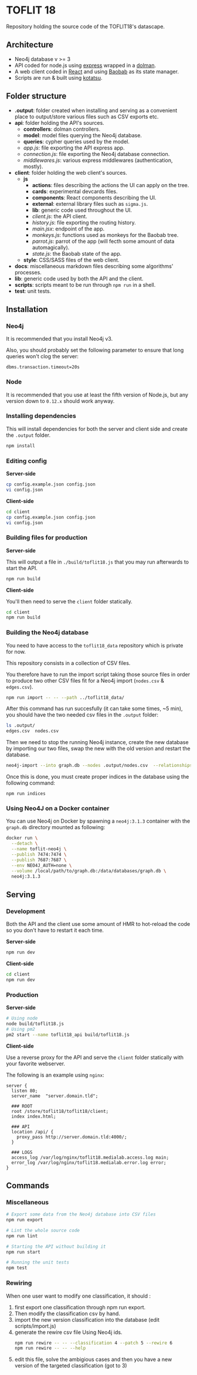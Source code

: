 # TOFLIT 18

Repository holding the source code of the TOFLIT18's datascape.

## Architecture

* Neo4j database v >= 3
* API coded for node.js using [express](http://expressjs.com/fr/) wrapped in a [dolman](https://github.com/Yomguithereal/dolman).
* A web client coded in [React](https://github.com/facebook/react) and using [Baobab](https://github.com/Yomguithereal/baobab) as its state manager.
* Scripts are run & built using [kotatsu](https://github.com/Yomguithereal/kotatsu).

## Folder structure

* **.output**: folder created when installing and serving as a convenient place to output/store various files such as CSV exports etc.
* **api**: folder holding the API's sources.
  * **controllers**: dolman controllers.
  * **model**: model files querying the Neo4j database.
  * **queries**: cypher queries used by the model.
  * *app.js*: file exporting the API express app.
  * *connection.js*: file exporting the Neo4j database connection.
  * *middlewares.js*: various express middlewares (authentication, mostly).
* **client**: folder holding the web client's sources.
  * **js**
    * **actions**: files describing the actions the UI can apply on the tree.
    * **cards**: experimental devcards files.
    * **components**: React components describing the UI.
    * **external**: external library files such as `sigma.js`.
    * **lib**: generic code used throughout the UI.
    * *client.js*: the API client.
    * *history.js*: file exporting the routing history.
    * *main.jsx*: endpoint of the app.
    * *monkeys.js*: functions used as monkeys for the Baobab tree.
    * *parrot.js*: parrot of the app (will fecth some amount of data automagically).
    * *state.js*: the Baobab state of the app.
  * **style**: CSS/SASS files of the web client.
* **docs**: miscellaneous markdown files describing some algorithms' processes.
* **lib**: generic code used by both the API and the client.
* **scripts**: scripts meant to be run through `npm run` in a shell.
* **test**: unit tests.

## Installation

### Neo4j

It is recommended that you install Neo4j v3.

Also, you should probably set the following parameter to ensure that long queries won't clog the server:

```
dbms.transaction.timeout=20s
```

### Node

It is recommended that you use at least the fifth version of Node.js, but any version down to `0.12.x` should work anyway.

### Installing dependencies

This will install dependencies for both the server and client side and create the `.output` folder.

```bash
npm install
```

### Editing config

**Server-side**

```bash
cp config.example.json config.json
vi config.json
```

**Client-side**

```bash
cd client
cp config.example.json config.json
vi config.json
```

### Building files for production

**Server-side**

This will output a file in `./build/toflit18.js` that you may run afterwards to start the API.

```bash
npm run build
```

**Client-side**

You'll then need to serve the `client` folder statically.

```bash
cd client
npm run build
```

### Building the Neo4j database

You need to have access to the `toflit18_data` repository which is private for now.

This repository consists in a collection of CSV files.

You therefore have to run the import script taking those source files in order to produce two other CSV files fit for a Neo4j import (`nodes.csv` & `edges.csv`).

```bash
npm run import -- -- --path ../toflit18_data/
```

After this command has run succesfully (it can take some times, ~5 min), you should have the two needed csv files in the `.output` folder:

```bash
ls .output/
edges.csv  nodes.csv
```

Then we need to stop the running Neo4j instance, create the new database by importing our two files, swap the new with the old version and restart the database.

```bash
neo4j-import --into graph.db --nodes .output/nodes.csv  --relationships .output/edges.csv
```

Once this is done, you must create proper indices in the database using the following command:

```
npm run indices
```

### Using Neo4J on a Docker container

You can use Neo4j on Docker by spawning a `neo4j:3.1.3` container with the `graph.db` directory mounted as following:

```bash
docker run \
  --detach \
  --name toflit-neo4j \
  --publish 7474:7474 \
  --publish 7687:7687 \
  --env NEO4J_AUTH=none \
  --volume /local/path/to/graph.db:/data/databases/graph.db \
  neo4j:3.1.3
```

## Serving

### Development

Both the API and the client use some amount of HMR to hot-reload the code so you don't have to restart it each time.

**Server-side**

```bash
npm run dev
```

**Client-side**

```bash
cd client
npm run dev
```

### Production

**Server-side**

```bash
# Using node
node build/toflit18.js
# Using pm2
pm2 start --name toflit18_api build/toflit18.js
```

**Client-side**

Use a reverse proxy for the API and serve the `client` folder statically with your favorite webserver.

The following is an example using `nginx`:

```nginx
server {
  listen 80;
  server_name  "server.domain.tld";

  ### ROOT
  root /store/toflit18/toflit18/client;
  index index.html;

  ### API
  location /api/ {
    proxy_pass http://server.domain.tld:4000/;
  }

  ### LOGS
  access_log /var/log/nginx/toflit18.medialab.access.log main;
  error_log /var/log/nginx/toflit18.medialab.error.log error;
}
```

## Commands

### Miscellaneous

```bash
# Export some data from the Neo4j database into CSV files
npm run export

# Lint the whole source code
npm run lint

# Starting the API without building it
npm run start

# Running the unit tests
npm test
```

### Rewiring

When one user want to modify one classification, it should :

1. first export one classification through npm run export.  
2. Then modify the classification csv by hand.
3. import the new version classification into the database (edit scripts/import.js)
4. generate the rewire csv file
     Using Neo4j ids.
     ```bash
     npm run rewire -- -- --classification 4 --patch 5 --rewire 6
     npm run rewire -- -- --help
     ```
5. edit this file, solve the ambigious cases and then you have a new version of the targeted classification (got to 3)

